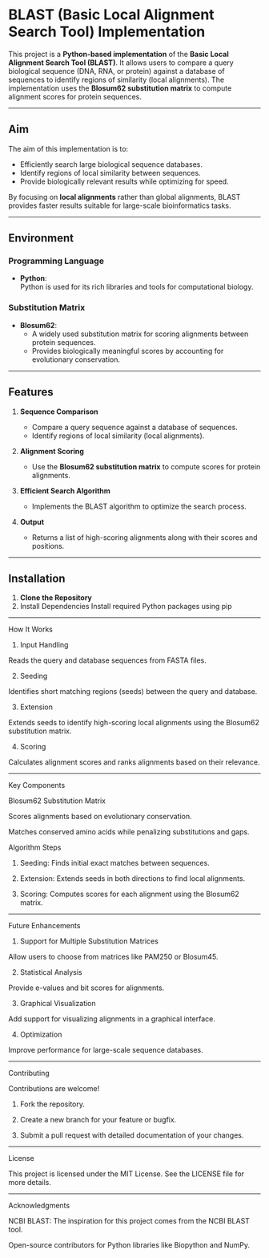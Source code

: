 # **BLAST (Basic Local Alignment Search Tool) Implementation**

This project is a **Python-based implementation** of the **Basic Local Alignment Search Tool (BLAST)**. It allows users to compare a query biological sequence (DNA, RNA, or protein) against a database of sequences to identify regions of similarity (local alignments). The implementation uses the **Blosum62 substitution matrix** to compute alignment scores for protein sequences.

---

## **Aim**

The aim of this implementation is to:
- Efficiently search large biological sequence databases.  
- Identify regions of local similarity between sequences.  
- Provide biologically relevant results while optimizing for speed.  

By focusing on **local alignments** rather than global alignments, BLAST provides faster results suitable for large-scale bioinformatics tasks.

---

## **Environment**

### **Programming Language**
- **Python**:  
  Python is used for its rich libraries and tools for computational biology.

### **Substitution Matrix**
- **Blosum62**:  
  - A widely used substitution matrix for scoring alignments between protein sequences.  
  - Provides biologically meaningful scores by accounting for evolutionary conservation.

---

## **Features**

1. **Sequence Comparison**  
   - Compare a query sequence against a database of sequences.  
   - Identify regions of local similarity (local alignments).  

2. **Alignment Scoring**  
   - Use the **Blosum62 substitution matrix** to compute scores for protein alignments.  

3. **Efficient Search Algorithm**  
   - Implements the BLAST algorithm to optimize the search process.  

4. **Output**  
   - Returns a list of high-scoring alignments along with their scores and positions.  

---

## **Installation**

1. **Clone the Repository** 
2. Install Dependencies
Install required Python packages using pip


---



How It Works

1. Input Handling

Reads the query and database sequences from FASTA files.



2. Seeding

Identifies short matching regions (seeds) between the query and database.



3. Extension

Extends seeds to identify high-scoring local alignments using the Blosum62 substitution matrix.



4. Scoring

Calculates alignment scores and ranks alignments based on their relevance.





---

Key Components

Blosum62 Substitution Matrix

Scores alignments based on evolutionary conservation.

Matches conserved amino acids while penalizing substitutions and gaps.


Algorithm Steps

1. Seeding: Finds initial exact matches between sequences.


2. Extension: Extends seeds in both directions to find local alignments.


3. Scoring: Computes scores for each alignment using the Blosum62 matrix.



---

Future Enhancements

1. Support for Multiple Substitution Matrices

Allow users to choose from matrices like PAM250 or Blosum45.



2. Statistical Analysis

Provide e-values and bit scores for alignments.



3. Graphical Visualization

Add support for visualizing alignments in a graphical interface.



4. Optimization

Improve performance for large-scale sequence databases.





---

Contributing

Contributions are welcome!

1. Fork the repository.


2. Create a new branch for your feature or bugfix.


3. Submit a pull request with detailed documentation of your changes.




---

License

This project is licensed under the MIT License. See the LICENSE file for more details.


---

Acknowledgments

NCBI BLAST: The inspiration for this project comes from the NCBI BLAST tool.

Open-source contributors for Python libraries like Biopython and NumPy.




